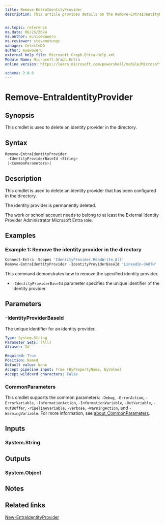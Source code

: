 ```yaml
---
title: Remove-EntraIdentityProvider
description: This article provides details on the Remove-EntraIdentityProvider command.


ms.topic: reference
ms.date: 06/26/2024
ms.author: eunicewaweru
ms.reviewer: stevemutungi
manager: CelesteDG
author: msewaweru
external help file: Microsoft.Graph.Entra-Help.xml
Module Name: Microsoft.Graph.Entra
online version: https://learn.microsoft.com/powershell/module/Microsoft.Graph.Entra/Remove-EntraIdentityProvider

schema: 2.0.0
---
```


# Remove-EntraIdentityProvider

## Synopsis

This cmdlet is used to delete an identity provider in the directory.

## Syntax

```powershell
Remove-EntraIdentityProvider
 -IdentityProviderBaseId <String>
 [<CommonParameters>]
```

## Description

This cmdlet is used to delete an identity provider that has been configured in the directory.

The identity provider is permanently deleted.

The work or school account needs to belong to at least the External Identity Provider Administrator Microsoft Entra role.

## Examples

### Example 1: Remove the identity provider in the directory

```powershell
Connect-Entra -Scopes 'IdentityProvider.ReadWrite.All'
Remove-EntraIdentityProvider -IdentityProviderBaseId 'LinkedIn-OAUTH'
```

This command demonstrates how to remove the specified identity provider.

- `-IdentityProviderBaseId` parameter specifies the unique identifier of the identity provider.

## Parameters

### -IdentityProviderBaseId

The unique identifier for an identity provider.

```yaml
Type: System.String
Parameter Sets: (All)
Aliases: Id

Required: True
Position: Named
Default value: None
Accept pipeline input: True (ByPropertyName, ByValue)
Accept wildcard characters: False
```

### CommonParameters

This cmdlet supports the common parameters: `-Debug`, `-ErrorAction`, `-ErrorVariable`, `-InformationAction`, `-InformationVariable`, `-OutVariable`, `-OutBuffer`, `-PipelineVariable`, `-Verbose`, `-WarningAction`, and `-WarningVariable`. For more information, see [about_CommonParameters](https://go.microsoft.com/fwlink/?LinkID=113216).

## Inputs

### System.String

## Outputs

### System.Object

## Notes

## Related links

[New-EntraIdentityProvider](New-EntraIdentityProvider.md)
